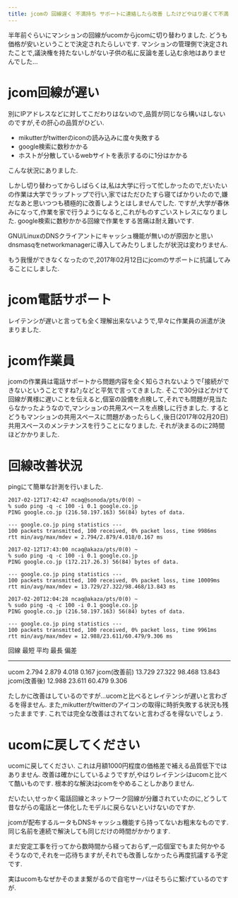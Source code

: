 ```yaml
---
title: jcomの 回線遅く 不満持ち サポートに連絡したら改善 したけどやはり遅くて不満
---
```


半年前ぐらいにマンションの回線がucomからjcomに切り替わりました.
どうも価格が安いということで決定されたらしいです.
マンションの管理側で決定されたことで,議決権を持たないしがない子供の私に反論を差し込む余地はありませんでした…

# jcom回線が遅い

別にIPアドレスなどに対してこだわりはないので,品質が同じなら構いはしないのですが,その肝心の品質がひどい.

* mikutterがtwitterのiconの読み込みに度々失敗する
* google検索に数秒かかる
* ホストが分散しているwebサイトを表示するのに1分はかかる

こんな状況にありました.

しかし切り替わってからしばらくは,私は大学に行って忙しかったので,だいたいの作業は大学でラップトップで行い,家ではただひたすら寝てばかりいたので,嫌だなあと思いつつも積極的に改善しようとはしませんでした.
ですが,大学が春休みになって,作業を家で行うようになると,これがものすごいストレスになりました.
google検索に数秒かかる回線で作業をする苦痛は耐え難いです.

GNU/LinuxのDNSクライアントにキャッシュ機能が無いのが原因かと思いdnsmasqをnetworkmanagerに導入してみたりしましたが状況は変わりません.

もう我慢ができなくなったので,2017年02月12日にjcomのサポートに抗議してみることにしました.

# jcom電話サポート

レイテンシが遅いと言っても全く理解出来ないようで,早々に作業員の派遣が決まりました.

# jcom作業員

jcomの作業員は電話サポートから問題内容を全く知らされないようで｢接続ができないということですね?｣などと平気で言ってきました.
そこで30分ほどかけて回線が異様に遅いことを伝えると,個室の設備を点検して,それでも問題が見当たらなかったようなので,マンションの共用スペースを点検しに行きました.
するとどうもマンションの共用スペースに問題があったらしく,後日(2017年02月20日)共用スペースのメンテナンスを行うことになりました.
それが決まるのに2時間ほどかかりました.

# 回線改善状況

pingにて簡単な計測を行いました.

~~~
2017-02-12T17:42:47 ncaq@sonoda/pts/0(0) ~
% sudo ping -q -c 100 -i 0.1 google.co.jp
PING google.co.jp (216.58.197.163) 56(84) bytes of data.

--- google.co.jp ping statistics ---
100 packets transmitted, 100 received, 0% packet loss, time 9986ms
rtt min/avg/max/mdev = 2.794/2.879/4.018/0.167 ms
~~~

~~~
2017-02-12T17:43:00 ncaq@akaza/pts/0(0) ~
% sudo ping -q -c 100 -i 0.1 google.co.jp
PING google.co.jp (172.217.26.3) 56(84) bytes of data.

--- google.co.jp ping statistics ---
100 packets transmitted, 100 received, 0% packet loss, time 10009ms
rtt min/avg/max/mdev = 13.729/27.322/98.468/13.843 ms
~~~

~~~
2017-02-20T12:04:28 ncaq@akaza/pts/0(0) ~
% sudo ping -q -c 100 -i 0.1 google.co.jp
PING google.co.jp (216.58.197.163) 56(84) bytes of data.

--- google.co.jp ping statistics ---
100 packets transmitted, 100 received, 0% packet loss, time 9961ms
rtt min/avg/max/mdev = 12.988/23.611/60.479/9.306 ms
~~~

回線           最短   平均   最長   偏差
------------ ------ ------ ------ ------
ucom          2.794  2.879  4.018  0.167
jcom(改善前) 13.729 27.322 98.468 13.843
jcom(改善後) 12.988 23.611 60.479  9.306

たしかに改善はしているのですが…ucomと比べるとレイテンシが遅いと言わざるを得ません.
また,mikutterがtwitterのアイコンの取得に時折失敗する状況も残ったままです.
これでは完全な改善はされてないと言わざるを得ないでしょう.

# ucomに戻してください

ucomに戻してください.
これは月額1000円程度の価格差で補える品質低下ではありません.
改善は確かにしているようですが,やはりレイテンシはucomと比べて酷いものです.
根本的な解決はjcomをやめることしかありません.

だいたい,せっかく電話回線とネットワーク回線が分離されていたのに,どうして昔ながらの電話と一体化したモデルに戻らないといけないのですか.

jcomが配布するルータもDNSキャッシュ機能すら持ってないお粗末なものです.
同じ名前を連続で解決しても同じだけの時間がかかります.

まだ安定工事を行ってから数時間から経っておらず,一応個室でもまた何かやるそうなので,それを一応待ちますが,それでも改善しなかったら再度抗議する予定です.

実はucomもなぜかそのまま繋がるので自宅サーバはそちらに繋げているのですが.
